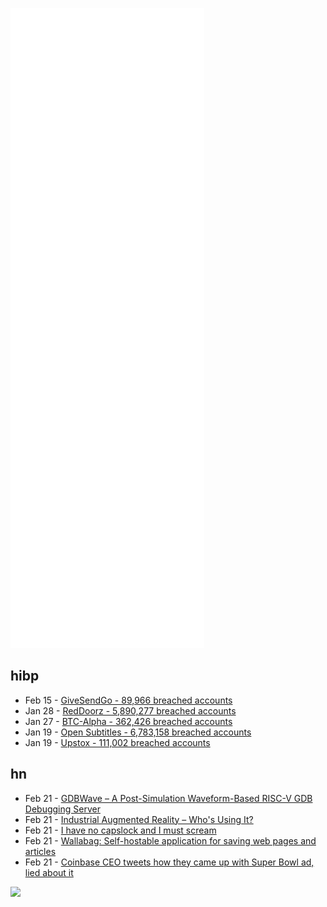![Metrics](https://raw.githubusercontent.com/phixion/phixion/master/metrics.svg)

## hibp

<!--
for https://github.com/phixion/phixion/blob/main/.github/workflows/feeds.yml
-->
<!--START_SECTION:haveibeenpwnd-->
- Feb 15 - [GiveSendGo - 89,966 breached accounts](https://haveibeenpwned.com/PwnedWebsites#GiveSendGo)
- Jan 28 - [RedDoorz - 5,890,277 breached accounts](https://haveibeenpwned.com/PwnedWebsites#RedDoorz)
- Jan 27 - [BTC-Alpha - 362,426 breached accounts](https://haveibeenpwned.com/PwnedWebsites#BTCAlpha)
- Jan 19 - [Open Subtitles - 6,783,158 breached accounts](https://haveibeenpwned.com/PwnedWebsites#OpenSubtitles)
- Jan 19 - [Upstox - 111,002 breached accounts](https://haveibeenpwned.com/PwnedWebsites#Upstox)
<!--END_SECTION:haveibeenpwnd-->

## hn

<!--
for https://github.com/phixion/phixion/blob/main/.github/workflows/feeds.yml
-->
<!--START_SECTION:hn-->
- Feb 21 - [GDBWave – A Post-Simulation Waveform-Based RISC-V GDB Debugging Server](https://tomverbeure.github.io/2022/02/20/GDBWave-Post-Simulation-RISCV-SW-Debugging.html)
- Feb 21 - [Industrial Augmented Reality – Who's Using It?](https://aircada.com/industrial-augmented-reality-who-is-actually-using-it/)
- Feb 21 - [I have no capslock and I must scream](https://memex.marginalia.nu/log/48-i-have-no-capslock.gmi)
- Feb 21 - [Wallabag: Self-hostable application for saving web pages and articles](https://github.com/wallabag/wallabag)
- Feb 21 - [Coinbase CEO tweets how they came up with Super Bowl ad, lied about it](https://web3isgoinggreat.com/?id=2022-02-21-0)
<!--END_SECTION:hn-->

<!--
for https://yhype.me
-->
![](https://hit.yhype.me/github/profile?user_id=13013670)
